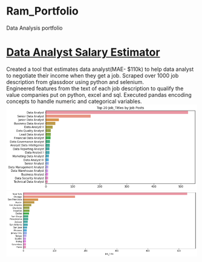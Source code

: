 # Ram_Portfolio
Data Analysis portfolio

# [Data Analyst Salary Estimator](https://github.com/Ramsyz/Data-Analyst-Jobs.git)
Created a tool that estimates data analyst(MAE- $110k) to help data analyst to negotiate their income when they get a job.
Scraped over 1000 job description from glassdoor using python and selenium.  
Engineered features from the text of each job description to qualify the value companies put on python, excel and sql.
Executed pandas encoding concepts to handle numeric and categorical variables.
![](/images/JobTitle.png)
![](/images/USA_City.png)
